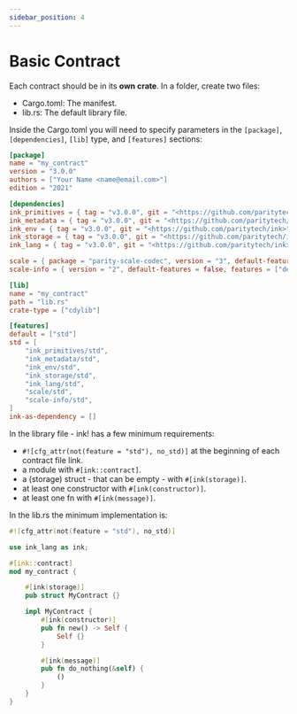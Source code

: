 ```yaml
---
sidebar_position: 4
---
```


# Basic Contract

Each contract should be in its **own crate**. In a folder, create two files:

- Cargo.toml: The manifest.
- lib.rs: The default library file.

Inside the Cargo.toml you will need to specify parameters in the `[package]`, `[dependencies]`, `[lib]` type, and `[features]` sections:

```toml
[package]
name = "my_contract"
version = "3.0.0"
authors = ["Your Name <name@email.com>"]
edition = "2021"

[dependencies]
ink_primitives = { tag = "v3.0.0", git = "<https://github.com/paritytech/ink>", default-features = false }
ink_metadata = { tag = "v3.0.0", git = "<https://github.com/paritytech/ink>", default-features = false, features = ["derive"], optional = true }
ink_env = { tag = "v3.0.0", git = "<https://github.com/paritytech/ink>", default-features = false }
ink_storage = { tag = "v3.0.0", git = "<https://github.com/paritytech/ink>", default-features = false }
ink_lang = { tag = "v3.0.0", git = "<https://github.com/paritytech/ink>", default-features = false }

scale = { package = "parity-scale-codec", version = "3", default-features = false, features = ["derive"] }
scale-info = { version = "2", default-features = false, features = ["derive"], optional = true }

[lib]
name = "my_contract"
path = "lib.rs"
crate-type = ["cdylib"]

[features]
default = ["std"]
std = [
    "ink_primitives/std",
    "ink_metadata/std",
    "ink_env/std",
    "ink_storage/std",
    "ink_lang/std",
    "scale/std",
    "scale-info/std",
]
ink-as-dependency = []
```

In the library file - ink! has a few minimum requirements:

- `#![cfg_attr(not(feature = "std"), no_std)]` at the beginning of each contract file link.
- a module with `#[ink::contract]`.
- a (storage) struct - that can be empty - with `#[ink(storage)]`.
- at least one constructor with `#[ink(constructor)]`.
- at least one fn with `#[ink(message)]`.

In the lib.rs the minimum implementation is:

```rust
#![cfg_attr(not(feature = "std"), no_std)]

use ink_lang as ink;

#[ink::contract]
mod my_contract {

    #[ink(storage)]
    pub struct MyContract {}

    impl MyContract {
        #[ink(constructor)]
        pub fn new() -> Self {
            Self {}
        }

        #[ink(message)]
        pub fn do_nothing(&self) {
            ()
        }
    }
}
```

[Flipper]: https://github.com/paritytech/ink/blob/master/examples/flipper/lib.rs
